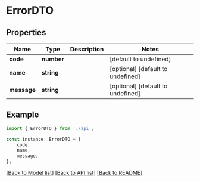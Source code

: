 # ErrorDTO


## Properties

Name | Type | Description | Notes
------------ | ------------- | ------------- | -------------
**code** | **number** |  | [default to undefined]
**name** | **string** |  | [optional] [default to undefined]
**message** | **string** |  | [optional] [default to undefined]

## Example

```typescript
import { ErrorDTO } from './api';

const instance: ErrorDTO = {
    code,
    name,
    message,
};
```

[[Back to Model list]](../README.md#documentation-for-models) [[Back to API list]](../README.md#documentation-for-api-endpoints) [[Back to README]](../README.md)
